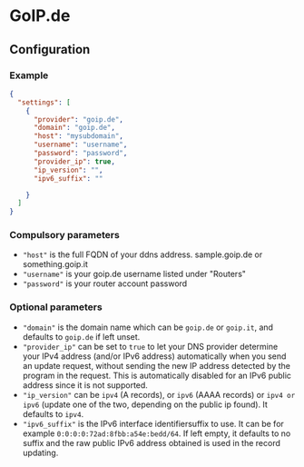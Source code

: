 # GoIP.de

## Configuration

### Example

```json
{
  "settings": [
    {
      "provider": "goip.de",
      "domain": "goip.de",
      "host": "mysubdomain",
      "username": "username",
      "password": "password",
      "provider_ip": true,
      "ip_version": "",
      "ipv6_suffix": ""

    }
  ]
}
```

### Compulsory parameters

- `"host"` is the full FQDN of your ddns address. sample.goip.de or something.goip.it
- `"username"` is your goip.de username listed under "Routers"
- `"password"` is your router account password

### Optional parameters

- `"domain"` is the domain name which can be `goip.de` or `goip.it`, and defaults to `goip.de` if left unset.
- `"provider_ip"` can be set to `true` to let your DNS provider determine your IPv4 address (and/or IPv6 address) automatically when you send an update request, without sending the new IP address detected by the program in the request. This is automatically disabled for an IPv6 public address since it is not supported.
- `"ip_version"` can be `ipv4` (A records), or `ipv6` (AAAA records) or `ipv4 or ipv6` (update one of the two, depending on the public ip found). It defaults to `ipv4`.
- `"ipv6_suffix"` is the IPv6 interface identifiersuffix to use. It can be for example `0:0:0:0:72ad:8fbb:a54e:bedd/64`. If left empty, it defaults to no suffix and the raw public IPv6 address obtained is used in the record updating.
